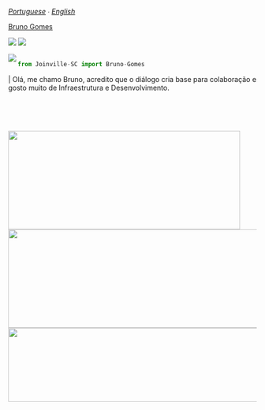 *[Portuguese](README.md) ∙ [English](README-en.md)*

<div class="badge-base LI-profile-badge" data-locale="pt_BR" data-size="large" data-theme="dark" data-type="HORIZONTAL" data-vanity="brunopoleza" data-version="v1"><a class="badge-base__link LI-simple-link" href="https://br.linkedin.com/in/brunopoleza?trk=profile-badge">Bruno Gomes</a></div>
         
<p>
<img  src="https://komarev.com/ghpvc/?username=pobruno&label=Profile%20views&color=4f278b&style=flat-square"/>
<img  src="https://badges.frapsoft.com/os/v1/open-source.png?v=103"/>
</p>
<p><img  align="left"  src="https://github-readme-stats.vercel.app/api/top-langs?username=pobruno&show_icons=true&locale=en&layout=compact"/>

```py

from Joinville-SC import Bruno-Gomes

```

| Olá, me chamo Bruno, acredito que o diálogo cria base para colaboração e gosto muito de Infraestrutura e Desenvolvimento.

<br><br><br>
<div>
<form>
<img align="left" width="470" height="200" src="https://github-readme-stats.vercel.app/api?username=pobruno&show_icons=true&locale=en"> <img align="left" width="689" height="200" src="https://github-profile-summary-cards.vercel.app/api/cards/profile-details?username=pobruno">

  
</form>
</div>
<div>
<form>
<img align="center" width="900" height="150" src="https://github-profile-trophy.vercel.app/?username=pobruno&row=1&theme=onedark)](https://github.com/pobruno/github-profile-trophy">
<br><br><br>
</form>
</div>

#
